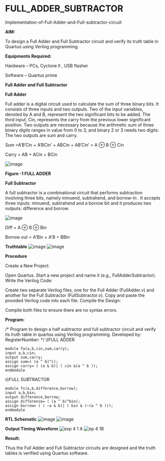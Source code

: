 # FULL_ADDER_SUBTRACTOR

Implementation-of-Full-Adder-and-Full-subtractor-circuit

**AIM:**

To design a Full Adder and Full Subtractor circuit and verify its truth table in Quartus using Verilog programming.

**Equipments Required:**

Hardware – PCs, Cyclone II , USB flasher

Software – Quartus prime

**Full Adder and Full Subtractor**

**Full Adder**

Full adder is a digital circuit used to calculate the sum of three binary bits. It consists of three inputs and two outputs. Two of the input variables, denoted by A and B, represent the two significant bits to be added. The third input, Cin, represents the carry from the previous lower significant position. Two outputs are necessary because the arithmetic sum of three binary digits ranges in value from 0 to 3, and binary 2 or 3 needs two digits. The two outputs are sum and carry.

Sum =A’B’Cin + A’BCin’ + ABCin + AB’Cin’ = A ⊕ B ⊕ Cin 

Carry = AB + ACin + BCin

![image](https://github.com/naavaneetha/FULL_ADDER_SUBTRACTOR/assets/154305477/0f30ba51-5ffb-4198-845f-18e054f675e7)

**Figure -1 FULL ADDER**

**Full Subtractor**

A full subtractor is a combinational circuit that performs subtraction involving three bits, namely minuend, subtrahend, and borrow-in . It accepts three inputs: minuend, subtrahend and a borrow bit and it produces two outputs: difference and borrow.

![image](https://github.com/naavaneetha/FULL_ADDER_SUBTRACTOR/assets/154305477/02b24f51-ab51-4304-9ad6-7b81ffc1ead5)

Diff = A ⊕ B ⊕ Bin 

Borrow out = A'Bin + A'B + BBin

**Truthtable**
![image](https://github.com/user-attachments/assets/d1d53c46-a354-4a16-b7d7-5dd347b47cad)
![image](https://github.com/user-attachments/assets/194003cd-37d8-49d7-9407-ce8cf86e9d3a)

**Procedure**

Create a New Project:

Open Quartus.
Start a new project and name it (e.g., FullAdderSubtractor).
Write the Verilog Code:

Create two separate Verilog files, one for the Full Adder (FullAdder.v) and another for the Full Subtractor (FullSubtractor.v).
Copy and paste the provided Verilog code into each file.
Compile the Design:

Compile both files to ensure there are no syntax errors.


**Program:**

/* Program to design a half subtractor and full subtractor circuit and verify its truth table in quartus using Verilog programming. Developed by: RegisterNumber:
*/
i)FULL ADDER
```
module fa(a,b,cin,sum,carry);
input a,b,cin;
output sum,carry;
assign sum=( (a ^ b)^c);
assign carry= ( (a & b)| ( cin &(a ^ b ));
endmodule
```
ii)FULL SUBTRACTOR
```
module fs(a,b,difference,borrow);
input a,b,bin;
output difference,borrow;
assign difference= ( (a ^ b)^bin);
assign borrow= ( ( ~a & b)| ( bin & (~(a ^ b )));
endmodule
```

**RTL Schematic**
![image](https://github.com/user-attachments/assets/7ac0fb28-dab6-47d8-9428-5a80e6712c88)
![image](https://github.com/user-attachments/assets/46254c9c-0e95-4d15-8608-983205efdfd0)

**Output Timing Waveform**
![exp 4 1 A](https://github.com/user-attachments/assets/693e2eff-3186-4a12-bbf0-2bcd39554cce)
![ep 4 1B](https://github.com/user-attachments/assets/b85008b7-03c7-44d8-99ac-ce383bf9c9f4)

**Result:**

Thus the Full Adder and Full Subtractor circuits are designed and the truth tables is verified using Quartus software.



